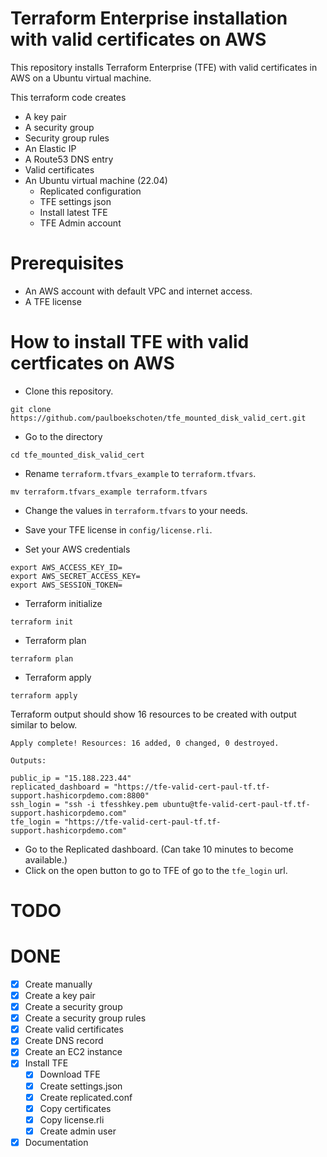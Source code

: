 # Terraform Enterprise installation with valid certificates on AWS  
This repository installs Terraform Enterprise (TFE) with valid certificates in AWS on a Ubuntu virtual machine.  

This terraform code creates
 - A key pair
 - A security group
 - Security group rules
 - An Elastic IP
 - A Route53 DNS entry
 - Valid certificates
 - An Ubuntu virtual machine (22.04)
   - Replicated configuration
   - TFE settings json
   - Install latest TFE
   - TFE Admin account


# Prerequisites
 - An AWS account with default VPC and internet access.
 - A TFE license

# How to install TFE with valid certficates on AWS
- Clone this repository.  
```
git clone https://github.com/paulboekschoten/tfe_mounted_disk_valid_cert.git
```

- Go to the directory 
```
cd tfe_mounted_disk_valid_cert
```

- Rename `terraform.tfvars_example` to `terraform.tfvars`.  
```
mv terraform.tfvars_example terraform.tfvars
```
- Change the values in `terraform.tfvars` to your needs.  

- Save your TFE license in `config/license.rli`.  

 - Set your AWS credentials
```
export AWS_ACCESS_KEY_ID=
export AWS_SECRET_ACCESS_KEY=
export AWS_SESSION_TOKEN=
```

- Terraform initialize
```
terraform init
```
- Terraform plan
```
terraform plan
```

- Terraform apply
```
terraform apply
```

Terraform output should show 16 resources to be created with output similar to below. 
```
Apply complete! Resources: 16 added, 0 changed, 0 destroyed.

Outputs:

public_ip = "15.188.223.44"
replicated_dashboard = "https://tfe-valid-cert-paul-tf.tf-support.hashicorpdemo.com:8800"
ssh_login = "ssh -i tfesshkey.pem ubuntu@tfe-valid-cert-paul-tf.tf-support.hashicorpdemo.com"
tfe_login = "https://tfe-valid-cert-paul-tf.tf-support.hashicorpdemo.com"
```


- Go to the Replicated dashboard. (Can take 10 minutes to become available.)  
- Click on the open button to go to TFE of go to the `tfe_login` url.  

# TODO


# DONE
 - [x] Create manually
 - [x] Create a key pair
 - [x] Create a security group
 - [x] Create a security group rules
 - [x] Create valid certificates
 - [x] Create DNS record
 - [x] Create an EC2 instance
 - [x] Install TFE 
   - [x] Download TFE
   - [x] Create settings.json
   - [x] Create replicated.conf
   - [x] Copy certificates
   - [x] Copy license.rli
   - [x] Create admin user
 - [x] Documentation
